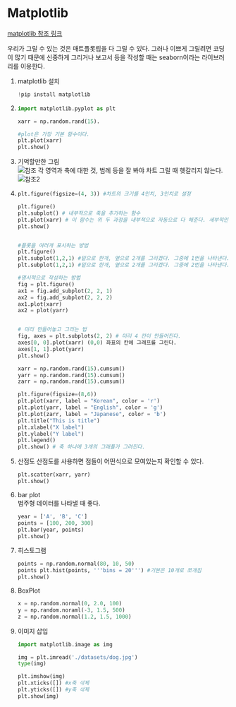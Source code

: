 # Matplotlib  
[matplotlib 참조 링크](https://matplotlib.org/stable/api/index.html)  

우리가 그릴 수 있는 것은 매트플롯립을 다 그릴 수 있다. 그러나 이쁘게 그릴려면 코딩이 많기 때문에 신중하게 그리거나 보고서 등을 작성할 때는 seaborn이라는 라이브러리를 이용한다. 

1. matplotlib 설치
    ``` python
    !pip install matplotlib
    ```

2. 
    ``` python
    import matplotlib.pyplot as plt

    xarr = np.random.rand(15).

    #plot은 가장 기본 함수이다.
    plt.plot(xarr)
    plt.show()
    ```
3. 기억할만한 그림  
![참조](https://srishti.dev/img/axes_axis.png)
각 영역과 축에 대한 것, 범례 등을 잘 봐야 차트 그릴 때 헷갈리지 않는다.  
![참조2](https://actruce.com/wp-content/uploads/2020/05/anatomy.png)


4.  
    ``` python
    plt.figure(figsize=(4, 3)) #차트의 크기를 4인치, 3인치로 설정
    
    plt.figure()
    plt.subplot() # 내부적으로 축을 추가하는 함수
    plt.plot(xarr) # 이 함수는 위 두 과정을 내부적으로 자동으로 다 해준다. 세부적인 특징을 바꾸기 위해서는 명시를 각각 해주어야한다.
    plt.show()


    #플롯을 여러개 표시하는 방법
    plt.figure()
    plt.subplot(1,2,1) #밑으로 한개, 옆으로 2개를 그리겠다. 그중에 1번을 나타낸다.
    plt.subplot(1,2,1) #밑으로 한개, 옆으로 2개를 그리겠다. 그중에 2번을 나타낸다.

    #명시적으로 작성하는 방법
    fig = plt.figure()
    ax1 = fig.add_subplot(2, 2, 1)
    ax2 = fig.add_subplot(2, 2, 2)
    ax1.plot(xarr)
    ax2 = plot(yarr)


    # 미리 만들어놓고 그리는 법
    fig, axes = plt.subplots(2, 2) # 미리 4 칸이 만들어진다.
    axes[0, 0].plot(xarr) (0,0) 좌표의 칸에 그래프를 그린다.
    axes[1, 1].plot(yarr)
    plt.show()
    ```

    ``` python
    xarr = np.random.rand(15).cumsum()
    yarr = np.random.rand(15).cumsum()
    zarr = np.random.rand(15).cumsum()

    plt.figure(figsize=(8,6))
    plt.plot(xarr, label = "Korean", color = 'r')
    plt.plot(yarr, label = "English", color = 'g')
    plt.plot(zarr, label = "Japanese", color = 'b')
    plt.title("This is title")
    plt.xlabel("X label")
    plt.ylabel("Y label")
    plt.legend()
    plt.show() # 축 하나에 3개의 그래플가 그려진다.
    ```

5. 산점도
산점도를 사용하면 점들이 어떤식으로 모여있는지 확인할 수 있다. 

    ``` python
    plt.scatter(xarr, yarr)
    plt.show()
    ```

6. bar plot  
범주형 데이터를 나타낼 때 좋다.
    ``` python
    year = ['A', 'B', 'C']
    points = [100, 200, 300]
    plt.bar(year, points)
    plt.show()
    ```
7. 히스토그램

    ``` python
    points = np.random.normal(80, 10, 50)
    points plt.hist(points, '''bins = 20''') #기본은 10개로 쪼개짐
    plt.show()
    ```
8. BoxPlot

    ``` python
    x = np.random.normal(0, 2.0, 100)
    y = np.random.noraml(-3, 1.5, 500)
    z = np.random.normal(1.2, 1.5, 1000)
    ```

9. 이미지 삽입  

    ``` python
    import matplotlib.image as img

    img = plt.imread('./datasets/dog.jpg')
    type(img)

    plt.imshow(img)
    plt.xticks([]) #x축 삭제
    plt.yticks([]) #y축 삭제
    plt.show(img)

    ```